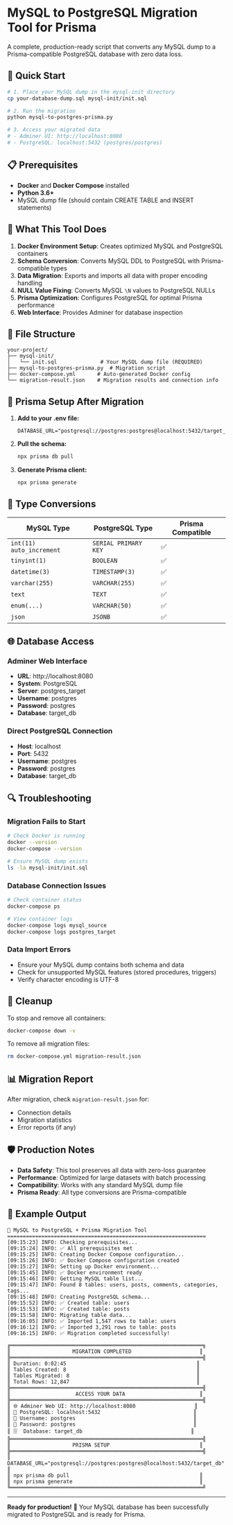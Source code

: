 # MySQL to PostgreSQL Migration Tool for Prisma

A complete, production-ready script that converts any MySQL dump to a Prisma-compatible PostgreSQL database with zero data loss.

## 🚀 Quick Start

```bash
# 1. Place your MySQL dump in the mysql-init directory
cp your-database-dump.sql mysql-init/init.sql

# 2. Run the migration
python mysql-to-postgres-prisma.py

# 3. Access your migrated data
# - Adminer UI: http://localhost:8080
# - PostgreSQL: localhost:5432 (postgres/postgres)
```

## 📋 Prerequisites

- **Docker** and **Docker Compose** installed
- **Python 3.6+**
- MySQL dump file (should contain CREATE TABLE and INSERT statements)

## 🔧 What This Tool Does

1. **Docker Environment Setup**: Creates optimized MySQL and PostgreSQL containers
2. **Schema Conversion**: Converts MySQL DDL to PostgreSQL with Prisma-compatible types
3. **Data Migration**: Exports and imports all data with proper encoding handling
4. **NULL Value Fixing**: Converts MySQL `\N` values to PostgreSQL NULLs
5. **Prisma Optimization**: Configures PostgreSQL for optimal Prisma performance
6. **Web Interface**: Provides Adminer for database inspection

## 📁 File Structure

```
your-project/
├── mysql-init/
│   └── init.sql              # Your MySQL dump file (REQUIRED)
├── mysql-to-postgres-prisma.py  # Migration script
├── docker-compose.yml       # Auto-generated Docker config
└── migration-result.json    # Migration results and connection info
```

## 🎯 Prisma Setup After Migration

1. **Add to your .env file:**
   ```
   DATABASE_URL="postgresql://postgres:postgres@localhost:5432/target_db"
   ```

2. **Pull the schema:**
   ```bash
   npx prisma db pull
   ```

3. **Generate Prisma client:**
   ```bash
   npx prisma generate
   ```

## 🔄 Type Conversions

| MySQL Type | PostgreSQL Type | Prisma Compatible |
|------------|-----------------|-------------------|
| `int(11) auto_increment` | `SERIAL PRIMARY KEY` | ✅ |
| `tinyint(1)` | `BOOLEAN` | ✅ |
| `datetime(3)` | `TIMESTAMP(3)` | ✅ |
| `varchar(255)` | `VARCHAR(255)` | ✅ |
| `text` | `TEXT` | ✅ |
| `enum(...)` | `VARCHAR(50)` | ✅ |
| `json` | `JSONB` | ✅ |

## 🌐 Database Access

### Adminer Web Interface
- **URL**: http://localhost:8080
- **System**: PostgreSQL
- **Server**: postgres_target
- **Username**: postgres
- **Password**: postgres
- **Database**: target_db

### Direct PostgreSQL Connection
- **Host**: localhost
- **Port**: 5432
- **Username**: postgres
- **Password**: postgres
- **Database**: target_db

## 🔍 Troubleshooting

### Migration Fails to Start
```bash
# Check Docker is running
docker --version
docker-compose --version

# Ensure MySQL dump exists
ls -la mysql-init/init.sql
```

### Database Connection Issues
```bash
# Check container status
docker-compose ps

# View container logs
docker-compose logs mysql_source
docker-compose logs postgres_target
```

### Data Import Errors
- Ensure your MySQL dump contains both schema and data
- Check for unsupported MySQL features (stored procedures, triggers)
- Verify character encoding is UTF-8

## 🧹 Cleanup

To stop and remove all containers:
```bash
docker-compose down -v
```

To remove all migration files:
```bash
rm docker-compose.yml migration-result.json
```

## 📊 Migration Report

After migration, check `migration-result.json` for:
- Connection details
- Migration statistics
- Error reports (if any)

## 🛡️ Production Notes

- **Data Safety**: This tool preserves all data with zero-loss guarantee
- **Performance**: Optimized for large datasets with batch processing
- **Compatibility**: Works with any standard MySQL dump file
- **Prisma Ready**: All type conversions are Prisma-compatible

## 📝 Example Output

```
🚀 MySQL to PostgreSQL + Prisma Migration Tool
================================================================
[09:15:23] INFO: Checking prerequisites...
[09:15:24] INFO: ✅ All prerequisites met
[09:15:25] INFO: Creating Docker Compose configuration...
[09:15:26] INFO: ✅ Docker Compose configuration created
[09:15:27] INFO: Setting up Docker environment...
[09:15:45] INFO: ✅ Docker environment ready
[09:15:46] INFO: Getting MySQL table list...
[09:15:47] INFO: Found 8 tables: users, posts, comments, categories, tags...
[09:15:48] INFO: Creating PostgreSQL schema...
[09:15:52] INFO: ✅ Created table: users
[09:15:53] INFO: ✅ Created table: posts
[09:15:58] INFO: Migrating table data...
[09:16:05] INFO: ✅ Imported 1,547 rows to table: users
[09:16:12] INFO: ✅ Imported 3,291 rows to table: posts
[09:16:15] INFO: ✅ Migration completed successfully!

╔══════════════════════════════════════════════════════════════╗
║                    MIGRATION COMPLETED                      ║
╠══════════════════════════════════════════════════════════════╣
║ Duration: 0:02:45                                          ║
║ Tables Created: 8                                          ║
║ Tables Migrated: 8                                         ║
║ Total Rows: 12,847                                         ║
╠══════════════════════════════════════════════════════════════╣
║                     ACCESS YOUR DATA                        ║
╠══════════════════════════════════════════════════════════════╣
║ 🌐 Adminer Web UI: http://localhost:8080                   ║
║ 🐘 PostgreSQL: localhost:5432                              ║
║ 👤 Username: postgres                                      ║
║ 🔑 Password: postgres                                      ║
║ 🗄️  Database: target_db                                   ║
╠══════════════════════════════════════════════════════════════╣
║                    PRISMA SETUP                             ║
╠══════════════════════════════════════════════════════════════╣
║ DATABASE_URL="postgresql://postgres:postgres@localhost:5432/target_db"  ║
║ npx prisma db pull                                          ║
║ npx prisma generate                                         ║
╚══════════════════════════════════════════════════════════════╝
```

---

**Ready for production!** 🎉 Your MySQL database has been successfully migrated to PostgreSQL and is ready for Prisma.
